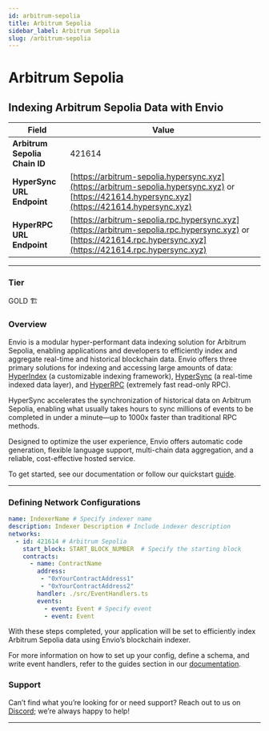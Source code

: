 ```yaml
---
id: arbitrum-sepolia
title: Arbitrum Sepolia
sidebar_label: Arbitrum Sepolia
slug: /arbitrum-sepolia
---
```


# Arbitrum Sepolia

## Indexing Arbitrum Sepolia Data with Envio

| **Field**                     | **Value**                                                                                          |
|-------------------------------|----------------------------------------------------------------------------------------------------|
| **Arbitrum Sepolia Chain ID**     | 421614                                                                                            |
| **HyperSync URL Endpoint**    | [https://arbitrum-sepolia.hypersync.xyz](https://arbitrum-sepolia.hypersync.xyz) or [https://421614.hypersync.xyz](https://421614.hypersync.xyz) |
| **HyperRPC URL Endpoint**     | [https://arbitrum-sepolia.rpc.hypersync.xyz](https://arbitrum-sepolia.rpc.hypersync.xyz) or [https://421614.rpc.hypersync.xyz](https://421614.rpc.hypersync.xyz) |

---

### Tier

GOLD 🏗️

### Overview

Envio is a modular hyper-performant data indexing solution for Arbitrum Sepolia, enabling applications and developers to efficiently index and aggregate real-time and historical blockchain data. Envio offers three primary solutions for indexing and accessing large amounts of data: [HyperIndex](/docs/HyperIndex/overview) (a customizable indexing framework), [HyperSync](/docs/HyperSync/overview) (a real-time indexed data layer), and [HyperRPC](/docs/HyperSync/overview-hyperrpc) (extremely fast read-only RPC).

HyperSync accelerates the synchronization of historical data on Arbitrum Sepolia, enabling what usually takes hours to sync millions of events to be completed in under a minute—up to 1000x faster than traditional RPC methods.

Designed to optimize the user experience, Envio offers automatic code generation, flexible language support, multi-chain data aggregation, and a reliable, cost-effective hosted service.

To get started, see our documentation or follow our quickstart [guide](/docs/HyperIndex/contract-import).

---

### Defining Network Configurations

```yaml
name: IndexerName # Specify indexer name
description: Indexer Description # Include indexer description
networks:
  - id: 421614 # Arbitrum Sepolia  
    start_block: START_BLOCK_NUMBER  # Specify the starting block
    contracts:
      - name: ContractName
        address:
         - "0xYourContractAddress1"
         - "0xYourContractAddress2"
        handler: ./src/EventHandlers.ts
        events:
          - event: Event # Specify event
          - event: Event
```

With these steps completed, your application will be set to efficiently index Arbitrum Sepolia data using Envio’s blockchain indexer.

For more information on how to set up your config, define a schema, and write event handlers, refer to the guides section in our [documentation](/docs/HyperIndex/configuration-file).

### Support

Can’t find what you’re looking for or need support? Reach out to us on [Discord](https://discord.com/invite/Q9qt8gZ2fX); we’re always happy to help!

---
